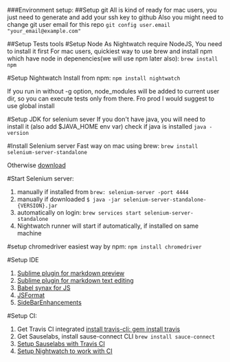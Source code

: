 ###Environment setup:
##Setup git
All is kind of ready for mac users, you just need to generate and add your ssh key to github
Also you might need to change git user email for this repo
`git config user.email "your_email@example.com"`

##Setup Tests tools
#Setup Node
As Nightwatch require NodeJS, You need to install it first
For mac users, quickiest way to use brew and install npm which have node in depenencies(we will use npm later also):
`brew install npm`

#Setup Nightwatch
Install from npm:
`npm install nightwatch`

If you run in without -g option, node_modules will be added to current user dir, so you can execute tests only from there. Fro prod I would suggest to use global install

#Setup JDK for selenium sever
If you don't have java, you will need to install it (also add $JAVA_HOME env var)
check if java is installed `java -version`

#Install Selenium server
Fast way on mac using brew: `brew install selenium-server-standalone`

Otherwise [download](http://selenium-release.storage.googleapis.com/index.html)

#Start Selenium server:
1.  manually if installed from `brew: selenium-server -port 4444`
2.  manually if downloaded `$ java -jar selenium-server-standalone-{VERSION}.jar`
3.  automatically on login: `brew services start selenium-server-standalone`
4. Nightwatch runner will start if automatically, if installed on same machine

#setup chromedriver
easiest way by npm: `npm install chromedriver`

#Setup IDE
1. [Sublime plugin for markdown preview](https://github.com/revolunet/sublimetext-markdown-preview)
2. [Sublime plugin for markdown text editing](https://github.com/SublimeText-Markdown/MarkdownEditing)
3. [Babel synax for JS](https://packagecontrol.io/packages/Babel)
4. [JSFormat](https://packagecontrol.io/packages/JsFormat)
5. [SideBarEnhancements](https://packagecontrol.io/packages/SideBarEnhancements)

#Setup CI:
1. Get Travis CI integrated [install travis-cli: gem install travis](https://docs.travis-ci.com/user/encryption-keys/)
2. Get Sauselabs, install sause-connect CLI `brew install sauce-connect`
3. [Setup Sauselabs with Travis CI](https://docs.travis-ci.com/user/sauce-connect/)
4. [Setup Nightwatch to work with CI](https://medium.com/@mikaelberg/zero-to-hero-with-end-to-end-tests-using-nightwatch-saucelabs-and-travis-e932c8deb695)

